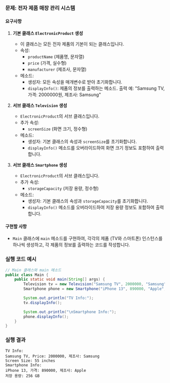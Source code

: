 ### 문제: 전자 제품 매장 관리 시스템


#### 요구사항
1. **기본 클래스 `ElectronicProduct` 생성**
    - 이 클래스는 모든 전자 제품의 기본이 되는 클래스입니다.
    - 속성:
        - `productName` (제품명, 문자열)
        - `price` (가격, 실수형)
        - `manufacturer` (제조사, 문자열)
    - 메소드:
        - 생성자: 모든 속성을 매개변수로 받아 초기화합니다.
        - `displayInfo()`: 제품의 정보를 출력하는 메소드. 출력 예: "Samsung TV, 가격: 2000000원, 제조사: Samsung"

2. **서브 클래스 `Television` 생성**
    - `ElectronicProduct`의 서브 클래스입니다.
    - 추가 속성:
        - `screenSize` (화면 크기, 정수형)
    - 메소드:
        - 생성자: 기본 클래스의 속성과 `screenSize`를 초기화합니다.
        - `displayInfo()` 메소드를 오버라이드하여 화면 크기 정보도 포함하여 출력합니다.

3. **서브 클래스 `Smartphone` 생성**
    - `ElectronicProduct`의 서브 클래스입니다.
    - 추가 속성:
        - `storageCapacity` (저장 용량, 정수형)
    - 메소드:
        - 생성자: 기본 클래스의 속성과 `storageCapacity`를 초기화합니다.
        - `displayInfo()` 메소드를 오버라이드하여 저장 용량 정보도 포함하여 출력합니다.

#### 구현할 사항
- `Main` 클래스에 `main` 메소드를 구현하여, 각각의 제품 (TV와 스마트폰) 인스턴스를 하나씩 생성하고, 각 제품의 정보를 출력하는 코드를 작성합니다.


### 실행 코드 예시
```java
// Main 클래스와 main 메소드
public class Main {
    public static void main(String[] args) {
        Television tv = new Television("Samsung TV", 2000000, "Samsung", 55);
        Smartphone phone = new Smartphone("iPhone 13", 890000, "Apple", 256);

        System.out.println("TV Info:");
        tv.displayInfo();

        System.out.println("\nSmartphone Info:");
        phone.displayInfo();
    }
}
```

### 실행 결과
```
TV Info:
Samsung TV, Price: 2000000, 제조사: Samsung
Screen Size: 55 inches
Smartphone Info:
iPhone 13, 가격: 890000, 제조사: Apple
저장 용량: 256 GB
```

